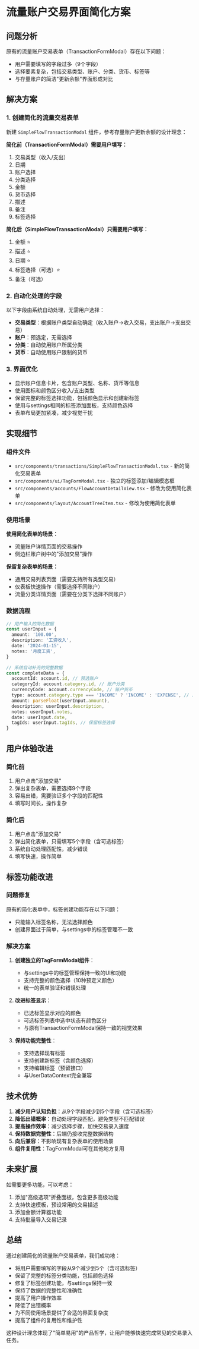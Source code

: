 # 流量账户交易界面简化方案

## 问题分析

原有的流量账户交易表单（TransactionFormModal）存在以下问题：

- 用户需要填写的字段过多（9个字段）
- 选择要素复杂，包括交易类型、账户、分类、货币、标签等
- 与存量账户的简洁"更新余额"界面形成对比

## 解决方案

### 1. 创建简化的流量交易表单

新建 `SimpleFlowTransactionModal` 组件，参考存量账户更新余额的设计理念：

**简化前（TransactionFormModal）需要用户填写：**

1. 交易类型（收入/支出）
2. 日期
3. 账户选择
4. 分类选择
5. 金额
6. 货币选择
7. 描述
8. 备注
9. 标签选择

**简化后（SimpleFlowTransactionModal）只需要用户填写：**

1. 金额 ⭐
2. 描述 ⭐
3. 日期 ⭐
4. 标签选择（可选）⭐
5. 备注（可选）

### 2. 自动化处理的字段

以下字段由系统自动处理，无需用户选择：

- **交易类型**：根据账户类型自动确定（收入账户→收入交易，支出账户→支出交易）
- **账户**：预选定，无需选择
- **分类**：自动使用账户所属分类
- **货币**：自动使用账户限制的货币

### 3. 界面优化

- 显示账户信息卡片，包含账户类型、名称、货币等信息
- 使用图标和颜色区分收入/支出类型
- 保留完整的标签选择功能，包括颜色显示和创建新标签
- 使用与settings相同的标签添加面板，支持颜色选择
- 表单布局更加紧凑，减少视觉干扰

## 实现细节

### 组件文件

- `src/components/transactions/SimpleFlowTransactionModal.tsx` - 新的简化交易表单
- `src/components/ui/TagFormModal.tsx` - 独立的标签添加/编辑模态框
- `src/components/accounts/FlowAccountDetailView.tsx` - 修改为使用简化表单
- `src/components/layout/AccountTreeItem.tsx` - 修改为使用简化表单

### 使用场景

**使用简化表单的场景：**

- 流量账户详情页面的交易操作
- 侧边栏账户树中的"添加交易"操作

**保留复杂表单的场景：**

- 通用交易列表页面（需要支持所有类型交易）
- 仪表板快速操作（需要选择不同账户）
- 流量分类详情页面（需要在分类下选择不同账户）

### 数据流程

```typescript
// 用户输入的简化数据
const userInput = {
  amount: '100.00',
  description: '工资收入',
  date: '2024-01-15',
  notes: '月度工资',
}

// 系统自动补充的完整数据
const completeData = {
  accountId: account.id, // 预选账户
  categoryId: account.category.id, // 账户分类
  currencyCode: account.currencyCode, // 账户货币
  type: account.category.type === 'INCOME' ? 'INCOME' : 'EXPENSE', // 自动类型
  amount: parseFloat(userInput.amount),
  description: userInput.description,
  notes: userInput.notes,
  date: userInput.date,
  tagIds: userInput.tagIds, // 保留标签选择
}
```

## 用户体验改进

### 简化前

1. 用户点击"添加交易"
2. 弹出复杂表单，需要选择9个字段
3. 容易出错，需要验证多个字段的匹配性
4. 填写时间长，操作复杂

### 简化后

1. 用户点击"添加交易"
2. 弹出简化表单，只需填写5个字段（含可选标签）
3. 系统自动处理匹配性，减少错误
4. 填写快速，操作简单

## 标签功能改进

### 问题修复

原有的简化表单中，标签创建功能存在以下问题：

- 只能输入标签名称，无法选择颜色
- 创建界面过于简单，与settings中的标签管理不一致

### 解决方案

1. **创建独立的TagFormModal组件**：

   - 与settings中的标签管理保持一致的UI和功能
   - 支持完整的颜色选择（10种预定义颜色）
   - 统一的表单验证和错误处理

2. **改进标签显示**：

   - 已选标签显示对应的颜色
   - 可选标签列表中选中状态有颜色区分
   - 与原有TransactionFormModal保持一致的视觉效果

3. **保持功能完整性**：
   - 支持选择现有标签
   - 支持创建新标签（含颜色选择）
   - 支持编辑标签（预留接口）
   - 与UserDataContext完全兼容

## 技术优势

1. **减少用户认知负担**：从9个字段减少到5个字段（含可选标签）
2. **降低出错概率**：自动处理字段匹配，避免类型不匹配错误
3. **提高操作效率**：减少选择步骤，加快交易录入速度
4. **保持数据完整性**：后端仍接收完整数据结构
5. **向后兼容**：不影响现有复杂表单的使用场景
6. **组件复用性**：TagFormModal可在其他地方复用

## 未来扩展

如需要更多功能，可以考虑：

1. 添加"高级选项"折叠面板，包含更多高级功能
2. 支持快速模板，预设常用的交易描述
3. 添加金额计算器功能
4. 支持批量导入交易记录

## 总结

通过创建简化的流量账户交易表单，我们成功地：

- 将用户需要填写的字段从9个减少到5个（含可选标签）
- 保留了完整的标签分类功能，包括颜色选择
- 修复了标签创建功能，与settings保持一致
- 保持了数据的完整性和准确性
- 提高了用户操作效率
- 降低了出错概率
- 为不同使用场景提供了合适的界面复杂度
- 提高了组件的复用性和维护性

这种设计理念体现了"简单易用"的产品哲学，让用户能够快速完成常见的交易录入任务。
